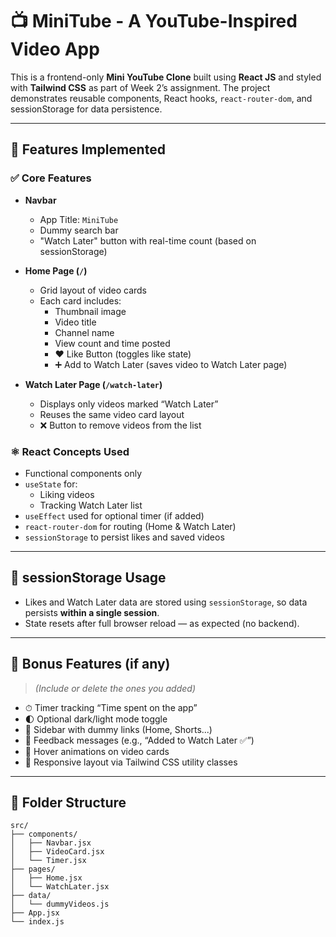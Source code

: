 # 📺 MiniTube - A YouTube-Inspired Video App

This is a frontend-only **Mini YouTube Clone** built using **React JS** and styled with **Tailwind CSS** as part of Week 2’s assignment. The project demonstrates reusable components, React hooks, `react-router-dom`, and sessionStorage for data persistence.

---

## 🔧 Features Implemented

### ✅ Core Features

- **Navbar**
  - App Title: `MiniTube`
  - Dummy search bar
  - "Watch Later" button with real-time count (based on sessionStorage)

- **Home Page (`/`)**
  - Grid layout of video cards
  - Each card includes:
    - Thumbnail image
    - Video title
    - Channel name
    - View count and time posted
    - ❤️ Like Button (toggles like state)
    - ➕ Add to Watch Later (saves video to Watch Later page)

- **Watch Later Page (`/watch-later`)**
  - Displays only videos marked “Watch Later”
  - Reuses the same video card layout
  - ❌ Button to remove videos from the list

### ⚛️ React Concepts Used

- Functional components only
- `useState` for:
  - Liking videos
  - Tracking Watch Later list
- `useEffect` used for optional timer (if added)
- `react-router-dom` for routing (Home & Watch Later)
- `sessionStorage` to persist likes and saved videos

---

## 💾 sessionStorage Usage

- Likes and Watch Later data are stored using `sessionStorage`, so data persists **within a single session**.
- State resets after full browser reload — as expected (no backend).

---

## 🧪 Bonus Features (if any)

> *(Include or delete the ones you added)*

- ⏱ Timer tracking “Time spent on the app”
- 🌓 Optional dark/light mode toggle
- 🧭 Sidebar with dummy links (Home, Shorts...)
- 🧠 Feedback messages (e.g., “Added to Watch Later ✅”)
- 🎨 Hover animations on video cards
- 📱 Responsive layout via Tailwind CSS utility classes

---

## 📁 Folder Structure

```plaintext
src/
├── components/
│   ├── Navbar.jsx
│   ├── VideoCard.jsx
│   └── Timer.jsx
├── pages/
│   ├── Home.jsx
│   └── WatchLater.jsx
├── data/
│   └── dummyVideos.js
├── App.jsx
└── index.js
